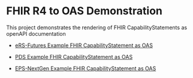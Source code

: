 # FHIR R4 to OAS Demonstration

This project demonstrates the rendering of FHIR CapabilityStatements as openAPI documentation

- [eRS-Futures Example FHIR CapabilityStatement as OAS](https://nhsdigital.github.io/FHIR-R4-OAS/eRS-Futures)

- [PDS Example FHIR CapabilityStatement as OAS](https://nhsdigital.github.io/FHIR-R4-OAS/pds)

- [EPS-NextGen Example FHIR CapabilityStatement as OAS](https://nhsdigital.github.io/FHIR-R4-OAS/EPS-NextGen)


